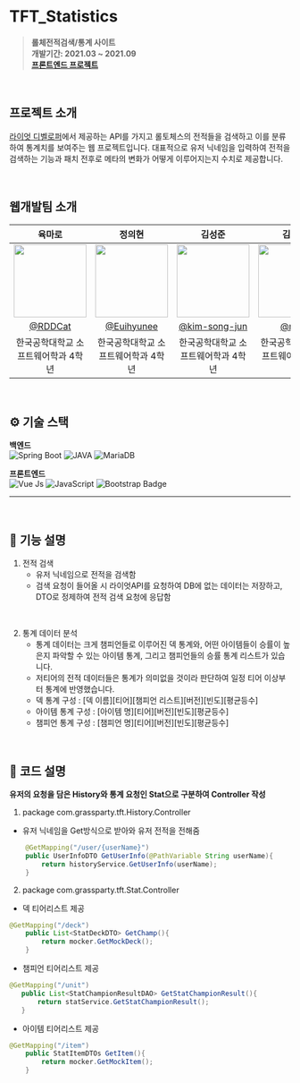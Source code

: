 # TFT_Statistics
> **롤체전적검색/통계 사이트** <br/> **개발기간: 2021.03 ~ 2021.09** <br/> **[프론트엔드 프로젝트](https://github.com/nulzi/MaroMaro)** 
<br/>

## 프로젝트 소개 

[라이엇 디벨로퍼](https://developer.riotgames.com/)에서 제공하는 API를 가지고 롤토체스의 전적들을 검색하고 이를 분류하여 통계치를 보여주는 웹 프로젝트입니다. 대표적으로 유저 닉네임을 입력하여 전적을 검색하는 기능과 패치 전후로 메타의 변화가 어떻게 이루어지는지 수치로 제공합니다. 


<br/>

## 웹개발팀 소개 

|육마로|정의현|김성준|김태영|
|:---:|:---:|:---:|:---:|
|<img width="130px" src="https://avatars.githubusercontent.com/u/55569476?v=4"/>|<img width="130px" src="https://avatars.githubusercontent.com/u/98465697?v=4"/>|<img width="130px" src="https://avatars.githubusercontent.com/u/90247223?v=4"/>|<img width="130px" src="https://avatars.githubusercontent.com/u/74344132?v=4"/>|
|[@RDDCat](https://github.com/RDDcat)|[@Euihyunee](https://github.com/Euihyunee)|[@kim-song-jun](https://github.com/kim-song-jun)|[@nulzi](https://github.com/nulzi)|
|한국공학대학교 소프트웨어학과 4학년|한국공학대학교 소프트웨어학과 4학년|한국공학대학교 소프트웨어학과 4학년|한국공학대학교 소프트웨어학과 4학년|
<br/>


## ⚙️ 기술 스택

**백엔드**  
![Spring Boot](https://camo.githubusercontent.com/bc562412c99f666d8c2f62485201afe06dec01a60e4a2879a350197dcfb7acc5/68747470733a2f2f696d672e736869656c64732e696f2f62616467652f737072696e672d3644423333463f7374796c653d666f722d7468652d6261646765266c6f676f3d737072696e67266c6f676f436f6c6f723d7768697465) ![JAVA](https://camo.githubusercontent.com/a0f9c9f1295e65f8c081e5e6073840e309726163c310542f8c0acb5aa60ba5ad/68747470733a2f2f696d672e736869656c64732e696f2f62616467652f4a4156412d3030373339363f7374796c653d666f722d7468652d6261646765266c6f676f3d6a617661266c6f676f436f6c6f723d7768697465) ![MariaDB](https://camo.githubusercontent.com/876c5ee70891ede4dbc02eda4cfb28ad64f5c12bcb86c1110bbb7026e66c5a4e/68747470733a2f2f696d672e736869656c64732e696f2f62616467652f6d6172696144422d3030333534353f7374796c653d666f722d7468652d6261646765266c6f676f3d6d617269614442266c6f676f436f6c6f723d7768697465)

**프론트엔드**  
![Vue Js](https://camo.githubusercontent.com/93d5f331c22892dda02fa83b38023151c176f47cc2afc7033b55012172b2aeb1/68747470733a2f2f696d672e736869656c64732e696f2f62616467652f5675652e6a732d3446433038443f6c6f676f3d767565646f746a73266c6f676f436f6c6f723d666666267374796c653d666c6174) ![JavaScript](https://camo.githubusercontent.com/735bae248e07b7c9283e5e4e482c9992e3b4651312bdfbde23d0b13515220f1c/68747470733a2f2f696d672e736869656c64732e696f2f62616467652f4a6176615363726970742d4637444631453f6c6f676f3d6a617661736372697074266c6f676f436f6c6f723d303030267374796c653d666c6174) ![Bootstrap Badge](https://img.shields.io/badge/Bootstrap-7952B3?logo=bootstrap&logoColor=fff&style=flat-square)

---
<br/>

## 📱 기능 설명 

1. 전적 검색
    - 유저 닉네임으로 전적을 검색함
    - 검색 요청이 들어올 시 라이엇API를 요청하여 DB에 없는 데이터는 저장하고,  
    DTO로 정제하여 전적 검색 요청에 응답함 

<br/>

2. 통계 데이터 분석 
    - 통계 데이터는 크게 챔피언들로 이루어진 덱 통계와, 어떤 아이템들이 승률이 높은지 파악할 수 있는 아이템 통계, 그리고 챔피언들의 승률 통계 리스트가 있습니다. 
    - 저티어의 전적 데이터들은 통계가 의미없을 것이라 판단하여 일정 티어 이상부터 통계에 반영했습니다.
    - 덱 통계 구성 : [덱 이름][티어][챔피언 리스트][버전][빈도][평균등수]
    - 아이템 통계 구성 : [아이템 명][티어][버전][빈도][평균등수]
    - 챔피언 통계 구성 : [챔피언 명][티어][버전][빈도][평균등수]

<br/>

## 🔐 코드 설명 

**유저의 요청을 담은 History와 통계 요청인 Stat으로 구분하여 Controller 작성**
<br/>

1. package com.grassparty.tft.History.Controller

- 유저 닉네임을 Get방식으로 받아와 유저 전적을 전해줌
```java
    @GetMapping("/user/{userName}")
    public UserInfoDTO GetUserInfo(@PathVariable String userName){
        return historyService.GetUserInfo(userName);
    }
```

2. package com.grassparty.tft.Stat.Controller

- 덱 티어리스트 제공 
```java
@GetMapping("/deck")
    public List<StatDeckDTO> GetChamp(){
        return mocker.GetMockDeck();
    }
```  
- 챔피언 티어리스트 제공
 ```java
@GetMapping("/unit")
    public List<StatChampionResultDAO> GetStatChampionResult(){
        return statService.GetStatChampionResult();
    }
```
- 아이템 티어리스트 제공 
```java
@GetMapping("/item")
    public StatItemDTOs GetItem(){
        return mocker.GetMockItem();
    }
```